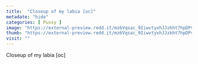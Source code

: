 ```yaml
---
title:  "Closeup of my labia [oc]"
metadate: "hide"
categories: [ Pussy ]
image: "https://external-preview.redd.it/mz6Vqsac_9IiwvtyxhJJzkht7hpDPvU1ugfoKE70QvQ.jpg?auto=webp&s=d2c1386260d325cf91088eb4913706b00c38b202"
thumb: "https://external-preview.redd.it/mz6Vqsac_9IiwvtyxhJJzkht7hpDPvU1ugfoKE70QvQ.jpg?width=1080&crop=smart&auto=webp&s=73a836e4c6821a3e008aa458c516e45799c7668a"
visit: ""
---
```

Closeup of my labia [oc]
